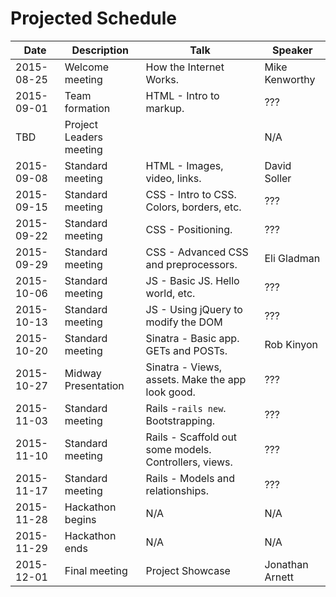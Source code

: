 # Projected Schedule

| Date       | Description              | Talk                                  | Speaker           |
|------------|--------------------------|---------------------------------------|-------------------|
| 2015-08-25 | Welcome meeting          | How the Internet Works.               | Mike Kenworthy    |
| 2015-09-01 | Team formation           | HTML - Intro to markup.               | ???               |
| TBD        | Project Leaders meeting  |                                       | N/A               |
| 2015-09-08 | Standard meeting         | HTML - Images, video, links.          | David Soller      |
| 2015-09-15 | Standard meeting         | CSS - Intro to CSS. Colors, borders, etc. | ???           |
| 2015-09-22 | Standard meeting         | CSS - Positioning.                    | ???               |
| 2015-09-29 | Standard meeting         | CSS - Advanced CSS and preprocessors. | Eli Gladman       |
| 2015-10-06 | Standard meeting         | JS - Basic JS. Hello world, etc.      | ???               |
| 2015-10-13 | Standard meeting         | JS - Using jQuery to modify the DOM   | ???               |
| 2015-10-20 | Standard meeting         | Sinatra - Basic app. GETs and POSTs.  | Rob Kinyon        |
| 2015-10-27 | Midway Presentation      | Sinatra - Views, assets. Make the app look good. | ???    |
| 2015-11-03 | Standard meeting         | Rails -`rails new`. Bootstrapping.    | ???               |
| 2015-11-10 | Standard meeting         | Rails - Scaffold out some models. Controllers, views. | ??? |
| 2015-11-17 | Standard meeting         | Rails - Models and relationships.     | ???               |
| 2015-11-28 | Hackathon begins         | N/A                                   | N/A               |
| 2015-11-29 | Hackathon ends           | N/A                                   | N/A               |
| 2015-12-01 | Final meeting            | Project Showcase                      | Jonathan Arnett   |
